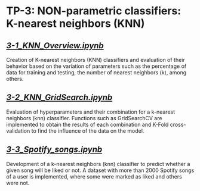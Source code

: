# TP-3: NON-parametric classifiers: K-nearest neighbors (KNN)

## [*3-1_KNN_Overview.ipynb*](https://github.com/Alejandro-ZZ/Machine-Learning-UNS/blob/master/TP-3/3_1_KNN_Overview.ipynb)
Creation of K-nearest neighbors (KNN) classifiers and evaluation of their behavior based on the variation of parameters such as the percentage of data for training and testing, the number of nearest neighbors (k), among others.

## [*3-2_KNN_GridSearch.ipynb*](https://github.com/Alejandro-ZZ/Machine-Learning-UNS/blob/master/TP-3/3-2_KNN_GridSearch.ipynb)
Evaluation of hyperparameters and their combination for a k-nearest neighbors (knn) classifier. Functions such as GridSearchCV are implemented to obtain the results of each combination and K-Fold cross-validation to find the influence of the data on the model.

## [*3-3_Spotify_songs.ipynb*](https://github.com/Alejandro-ZZ/Machine-Learning-UNS/blob/master/TP-3/3_3_Spotify_songs.ipynb)
Development of a k-nearest neighbors (knn) classifier to predict whether a given song will be liked or not. A dataset with more than 2000 Spotify songs of a user is implemented, where some were marked as liked and others were not.

